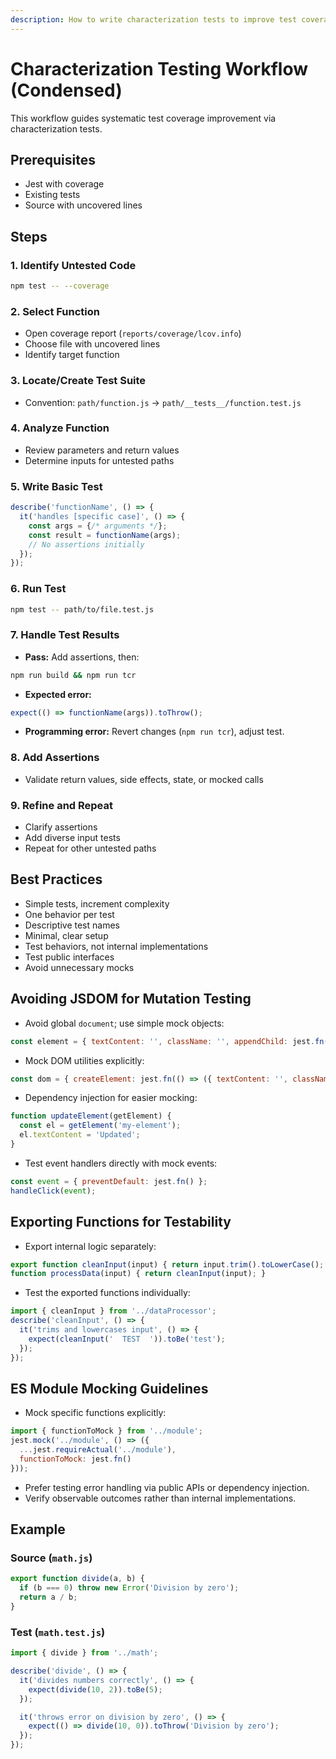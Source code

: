```yaml
---
description: How to write characterization tests to improve test coverage
---
```


# Characterization Testing Workflow (Condensed)

This workflow guides systematic test coverage improvement via characterization tests.

## Prerequisites

* Jest with coverage
* Existing tests
* Source with uncovered lines

## Steps

### 1. Identify Untested Code

```bash
npm test -- --coverage
```

### 2. Select Function

* Open coverage report (`reports/coverage/lcov.info`)
* Choose file with uncovered lines
* Identify target function

### 3. Locate/Create Test Suite

* Convention: `path/function.js` → `path/__tests__/function.test.js`

### 4. Analyze Function

* Review parameters and return values
* Determine inputs for untested paths

### 5. Write Basic Test

```javascript
describe('functionName', () => {
  it('handles [specific case]', () => {
    const args = {/* arguments */};
    const result = functionName(args);
    // No assertions initially
  });
});
```

### 6. Run Test

```bash
npm test -- path/to/file.test.js
```

### 7. Handle Test Results

* **Pass:** Add assertions, then:

```bash
npm run build && npm run tcr
```

* **Expected error:**

```javascript
expect(() => functionName(args)).toThrow();
```

* **Programming error:** Revert changes (`npm run tcr`), adjust test.

### 8. Add Assertions

* Validate return values, side effects, state, or mocked calls

### 9. Refine and Repeat

* Clarify assertions
* Add diverse input tests
* Repeat for other untested paths

## Best Practices

* Simple tests, increment complexity
* One behavior per test
* Descriptive test names
* Minimal, clear setup
* Test behaviors, not internal implementations
* Test public interfaces
* Avoid unnecessary mocks

## Avoiding JSDOM for Mutation Testing

* Avoid global `document`; use simple mock objects:

```javascript
const element = { textContent: '', className: '', appendChild: jest.fn() };
```

* Mock DOM utilities explicitly:

```javascript
const dom = { createElement: jest.fn(() => ({ textContent: '', className: '' })) };
```

* Dependency injection for easier mocking:

```javascript
function updateElement(getElement) {
  const el = getElement('my-element');
  el.textContent = 'Updated';
}
```

* Test event handlers directly with mock events:

```javascript
const event = { preventDefault: jest.fn() };
handleClick(event);
```

## Exporting Functions for Testability

* Export internal logic separately:

```javascript
export function cleanInput(input) { return input.trim().toLowerCase(); }
function processData(input) { return cleanInput(input); }
```

* Test the exported functions individually:

```javascript
import { cleanInput } from '../dataProcessor';
describe('cleanInput', () => {
  it('trims and lowercases input', () => {
    expect(cleanInput('  TEST  ')).toBe('test');
  });
});
```

## ES Module Mocking Guidelines

* Mock specific functions explicitly:

```javascript
import { functionToMock } from '../module';
jest.mock('../module', () => ({
  ...jest.requireActual('../module'),
  functionToMock: jest.fn()
}));
```

* Prefer testing error handling via public APIs or dependency injection.
* Verify observable outcomes rather than internal implementations.

## Example

### Source (`math.js`)
```javascript
export function divide(a, b) {
  if (b === 0) throw new Error('Division by zero');
  return a / b;
}
```

### Test (`math.test.js`)

```javascript
import { divide } from '../math';

describe('divide', () => {
  it('divides numbers correctly', () => {
    expect(divide(10, 2)).toBe(5);
  });

  it('throws error on division by zero', () => {
    expect(() => divide(10, 0)).toThrow('Division by zero');
  });
});
```
